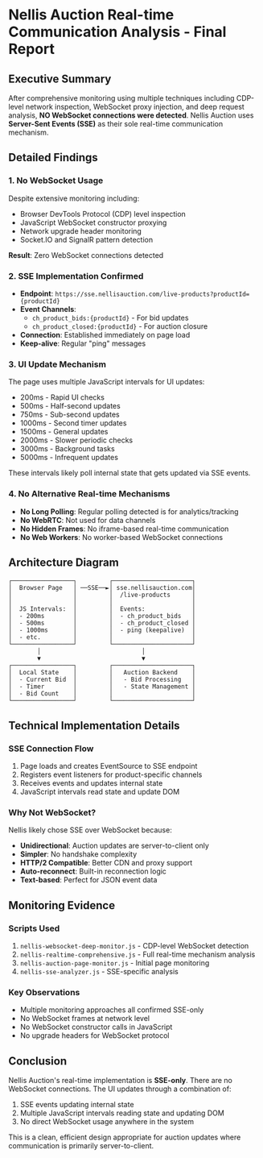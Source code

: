 # Nellis Auction Real-time Communication Analysis - Final Report

## Executive Summary

After comprehensive monitoring using multiple techniques including CDP-level network inspection, WebSocket proxy injection, and deep request analysis, **NO WebSocket connections were detected**. Nellis Auction uses **Server-Sent Events (SSE)** as their sole real-time communication mechanism.

## Detailed Findings

### 1. **No WebSocket Usage**
Despite extensive monitoring including:
- Browser DevTools Protocol (CDP) level inspection
- JavaScript WebSocket constructor proxying
- Network upgrade header monitoring
- Socket.IO and SignalR pattern detection

**Result**: Zero WebSocket connections detected

### 2. **SSE Implementation Confirmed**
- **Endpoint**: `https://sse.nellisauction.com/live-products?productId={productId}`
- **Event Channels**:
  - `ch_product_bids:{productId}` - For bid updates
  - `ch_product_closed:{productId}` - For auction closure
- **Connection**: Established immediately on page load
- **Keep-alive**: Regular "ping" messages

### 3. **UI Update Mechanism**
The page uses multiple JavaScript intervals for UI updates:
- 200ms - Rapid UI checks
- 500ms - Half-second updates
- 750ms - Sub-second updates
- 1000ms - Second timer updates
- 1500ms - General updates
- 2000ms - Slower periodic checks
- 3000ms - Background tasks
- 5000ms - Infrequent updates

These intervals likely poll internal state that gets updated via SSE events.

### 4. **No Alternative Real-time Mechanisms**
- **No Long Polling**: Regular polling detected is for analytics/tracking
- **No WebRTC**: Not used for data channels
- **No Hidden Frames**: No iframe-based real-time communication
- **No Web Workers**: No worker-based WebSocket connections

## Architecture Diagram

```
┌─────────────────┐         ┌──────────────────────┐
│  Browser Page   │ ──SSE──►│ sse.nellisauction.com│
│                 │         │  /live-products      │
│                 │         │                      │
│  JS Intervals:  │         │  Events:             │
│  - 200ms        │         │  - ch_product_bids   │
│  - 500ms        │         │  - ch_product_closed │
│  - 1000ms       │         │  - ping (keepalive)  │
│  - etc.         │         │                      │
└─────────────────┘         └──────────────────────┘
        │                            │
        ▼                            ▼
┌─────────────────┐         ┌──────────────────────┐
│  Local State    │         │   Auction Backend    │
│  - Current Bid  │         │   - Bid Processing   │
│  - Timer        │         │   - State Management │
│  - Bid Count    │         │                      │
└─────────────────┘         └──────────────────────┘
```

## Technical Implementation Details

### SSE Connection Flow
1. Page loads and creates EventSource to SSE endpoint
2. Registers event listeners for product-specific channels
3. Receives events and updates internal state
4. JavaScript intervals read state and update DOM

### Why Not WebSocket?
Nellis likely chose SSE over WebSocket because:
- **Unidirectional**: Auction updates are server-to-client only
- **Simpler**: No handshake complexity
- **HTTP/2 Compatible**: Better CDN and proxy support
- **Auto-reconnect**: Built-in reconnection logic
- **Text-based**: Perfect for JSON event data

## Monitoring Evidence

### Scripts Used
1. `nellis-websocket-deep-monitor.js` - CDP-level WebSocket detection
2. `nellis-realtime-comprehensive.js` - Full real-time mechanism analysis
3. `nellis-auction-page-monitor.js` - Initial page monitoring
4. `nellis-sse-analyzer.js` - SSE-specific analysis

### Key Observations
- Multiple monitoring approaches all confirmed SSE-only
- No WebSocket frames at network level
- No WebSocket constructor calls in JavaScript
- No upgrade headers for WebSocket protocol

## Conclusion

Nellis Auction's real-time implementation is **SSE-only**. There are no WebSocket connections. The UI updates through a combination of:
1. SSE events updating internal state
2. Multiple JavaScript intervals reading state and updating DOM
3. No direct WebSocket usage anywhere in the system

This is a clean, efficient design appropriate for auction updates where communication is primarily server-to-client.